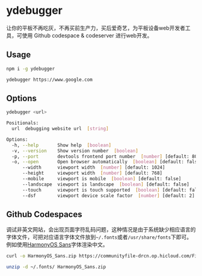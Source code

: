 # ydebugger

让你的平板不再吃灰，不再买前生产力，买后爱奇艺，为平板设备web开发者工具，可使用 Github codespace & codeserver 进行web开发。

## Usage

```bash
npm i -g ydebugger

ydebugger https://www.google.com
```

## Options

```bash
ydebugger <url>

Positionals:
  url  debugging website url  [string]

Options:
  -h, --help       Show help  [boolean]
  -v, --version    Show version number  [boolean]
  -p, --port       devtools frontend port number  [number] [default: 8080]
  -o, --open       Open browser automatically  [boolean] [default: false]
      --width      viewport width  [number] [default: 1024]
      --height     viewport width  [number] [default: 768]
      --mobile     viewport is mobile  [boolean] [default: false]
      --landscape  viewport is landscape  [boolean] [default: false]
      --touch      viewport is touch supported  [boolean] [default: false]
      --dsf        viewport device scale factor  [number] [default: 2]
```

## Github Codespaces

调试非英文网站，会出现页面字符乱码问题，这种情况是由于系统缺少相应语言的字体文件，可把对应语言字体文件放到`~/.fonts`或者`/usr/share/fonts`下即可。例如使用[HarmonyOS Sans](https://developer.harmonyos.com/cn/docs/design/des-guides/font-0000001157868583)字体渲染中文。

```bash
curl -o HarmonyOS_Sans.zip https://communityfile-drcn.op.hicloud.com/FileServer/getFile/cmtyPub/011/111/111/0000000000011111111.20211104104632.29664895974930825801937957883629:50521103025534:2800:1C62D8D976C9EAB505E2AAE22BD5B04FB5E6E311A8C39626B70F3F5BCF941EF9.zip\?needInitFileName\=true

unzip -d ~/.fonts/ HarmonyOS_Sans.zip
```
